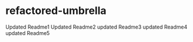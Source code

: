 # refactored-umbrella
Updated Readme1
Updated Readme2
updated Readme3
updated Readme4
updated Readme5
